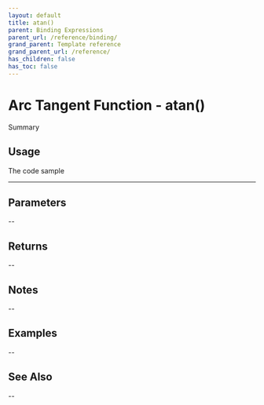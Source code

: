 ```yaml
---
layout: default
title: atan()
parent: Binding Expressions
parent_url: /reference/binding/
grand_parent: Template reference
grand_parent_url: /reference/
has_children: false
has_toc: false
---
```


# Arc Tangent Function - atan()

Summary

## Usage

 The code sample

---

## Parameters

--

## Returns 

--

## Notes


-- 

## Examples


--


## See Also


--

